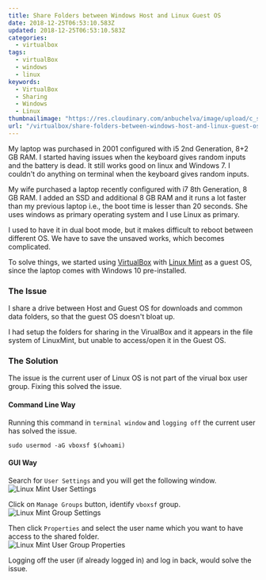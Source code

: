 ```yaml
---
title: Share Folders between Windows Host and Linux Guest OS
date: 2018-12-25T06:53:10.583Z
updated: 2018-12-25T06:53:10.583Z
categories:
  - virtualbox
tags:
  - virtualBox
  - windows
  - linux
keywords:
  - VirtualBox
  - Sharing
  - Windows
  - Linux
thumbnailimage: "https://res.cloudinary.com/anbuchelva/image/upload/c_scale,h_250,f_auto,q_auto/v1546937623/images/virualbox/Virtualbox_logo.png"
url: "/virtualbox/share-folders-between-windows-host-and-linux-guest-os/"
---
```

My laptop was purchased in 2001 configured with i5 2nd Generation, 8+2 GB RAM.  I started having issues when the keyboard gives random inputs and the battery is dead.  It still works good on linux and Windows 7. I couldn't do anything on terminal when the keyboard gives random inputs.
<!--more-->
My wife purchased a laptop recently configured with i7 8th Generation, 8 GB RAM. I added an SSD and additional 8 GB RAM and it runs a lot faster than my previous laptop i.e., the boot time is lesser than 20 seconds.  She uses windows as primary operating system and I use Linux as primary.

I used to have it in dual boot mode, but it makes difficult to reboot between different OS.  We have to save the unsaved works, which becomes complicated.

To solve things, we started using [VirtualBox](https://virtualbox.org/) with [Linux Mint](https://linuxmint.com/) as a guest OS, since the laptop comes with Windows 10 pre-installed.

### The Issue
I share a drive between Host and Guest OS for downloads and common data folders, so that the guest OS doesn't bloat up.

I had setup the folders for sharing in the VirualBox and it appears in the file system of LinuxMint, but unable to access/open it in the Guest OS.

### The Solution
The issue is the current user of Linux OS is not part of the virual box user group.  Fixing this solved the issue.

#### Command Line Way
Running this command in `terminal window` and `logging off` the current user has solved the issue.

```
sudo usermod -aG vboxsf $(whoami)
```

#### GUI Way
Search for `User Settings` and you will get the following window.  
![Linux Mint User Settings](https://res.cloudinary.com/anbuchelva/image/upload/f_auto,q_auto/v1546629701/images/virualbox/linux-mint-user-settings.png)

Click on `Manage Groups` button, identify `vboxsf` group.  
![Linux Mint Group Settings](https://res.cloudinary.com/anbuchelva/image/upload/f_auto,q_auto/v1546629701/images/virualbox/linux-mint-group-settings.png)

Then click `Properties` and select the user name which you want to have access to the shared folder.  
![Linux Mint User Group Properties](https://res.cloudinary.com/anbuchelva/image/upload/f_auto,q_auto/v1546629701/images/virualbox/linux-mint-user-group-properties.png)

Logging off the user (if already logged in) and log in back, would solve the issue.
